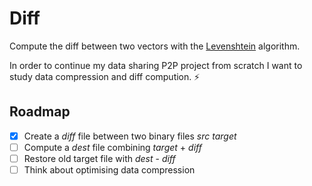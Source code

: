 # Diff

Compute the diff between two vectors with the [Levenshtein](https://en.wikipedia.org/wiki/Levenshtein_distance) algorithm.

In order to continue my data sharing P2P project from scratch I want to study data compression and diff compution. :zap:

## Roadmap
- [x] Create a *diff* file between two binary files *src* *target*
- [ ] Compute a *dest* file combining *target* + *diff*
- [ ] Restore old target file with *dest* - *diff*
- [ ] Think about optimising data compression
